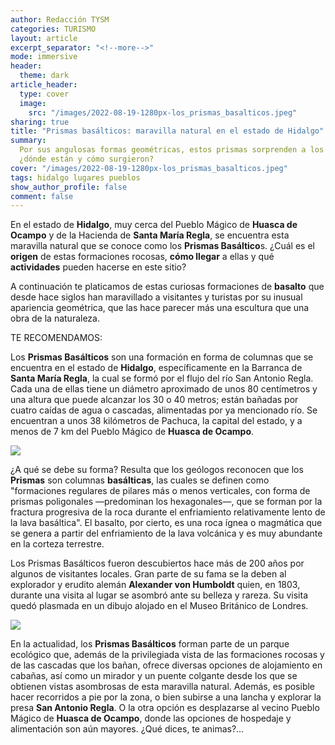 ```yaml
---
author: Redacción TYSM
categories: TURISMO
layout: article
excerpt_separator: "<!--more-->"
mode: immersive
header:
  theme: dark
article_header:
  type: cover
  image:
    src: "/images/2022-08-19-1280px-los_prismas_basalticos.jpeg"
sharing: true
title: "Prismas basálticos: maravilla natural en el estado de Hidalgo"
summary:
  Por sus angulosas formas geométricas, estos prismas sorprenden a los turistas;
  ¿dónde están y cómo surgieron?
cover: "/images/2022-08-19-1280px-los_prismas_basalticos.jpeg"
tags: hidalgo lugares pueblos
show_author_profile: false
comment: false
---
```


En el estado de **Hidalgo**, muy cerca del Pueblo Mágico de **Huasca de Ocampo** y de la Hacienda de **Santa María Regla**, se encuentra esta maravilla natural que se conoce como los **Prismas Basáltico**s. ¿Cuál es el **origen** de estas formaciones rocosas, **cómo llegar** a ellas y qué **actividades** pueden hacerse en este sitio?

A continuación te platicamos de estas curiosas formaciones de **basalto** que desde hace siglos han maravillado a visitantes y turistas por su inusual apariencia geométrica, que las hace parecer más una escultura que una obra de la naturaleza.

TE RECOMENDAMOS:

Los **Prismas Basálticos** son una formación en forma de columnas que se encuentra en el estado de **Hidalgo**, específicamente en la Barranca de **Santa María Regla**, la cual se formó por el flujo del río San Antonio Regla. Cada una de ellas tiene un diámetro aproximado de unos 80 centímetros y una altura que puede alcanzar los 30 o 40 metros; están bañadas por cuatro caídas de agua o cascadas, alimentadas por ya mencionado río. Se encuentran a unos 38 kilómetros de Pachuca, la capital del estado, y a menos de 7 km del Pueblo Mágico de **Huasca de Ocampo**.

![](https://upload.wikimedia.org/wikipedia/commons/thumb/9/93/Prismas_Bas%C3%A1lticos%2C_Huasca_de_Ocampo%2C_Hidalgo%2C_M%C3%A9xico%2C_2013-10-10%2C_DD_25.JPG/707px-Prismas_Bas%C3%A1lticos%2C_Huasca_de_Ocampo%2C_Hidalgo%2C_M%C3%A9xico%2C_2013-10-10%2C_DD_25.JPG)

¿A qué se debe su forma? Resulta que los geólogos reconocen que los **Prismas** son columnas **basálticas**, las cuales se definen como "formaciones regulares de pilares más o menos verticales, con forma de prismas poligonales —predominan los hexagonales—, que se forman por la fractura progresiva de la roca durante el enfriamiento relativamente lento de la lava basáltica". El basalto, por cierto, es una roca ígnea o magmática que se genera a partir del enfriamiento de la lava volcánica y es muy abundante en la corteza terrestre.

Los Prismas Basálticos fueron descubiertos hace más de 200 años por algunos de visitantes locales. Gran parte de su fama se la deben al explorador y erudito alemán **Alexander von Humboldt** quien, en 1803, durante una visita al lugar se asombró ante su belleza y rareza. Su visita quedó plasmada en un dibujo alojado en el Museo Británico de Londres.

![](https://upload.wikimedia.org/wikipedia/commons/4/43/Vues_des_Cordill%C3%A8res%2C_et_monumens_des_peuples_indig%C3%A8nes_de_l%27Am%C3%A9rique_%281813%29_%2814781309784%29.jpg)

En la actualidad, los **Prismas Basálticos** forman parte de un parque ecológico que, además de la privilegiada vista de las formaciones rocosas y de las cascadas que los bañan, ofrece diversas opciones de alojamiento en cabañas, así como un mirador y un puente colgante desde los que se obtienen vistas asombrosas de esta maravilla natural. Además, es posible hacer recorridos a pie por la zona, o bien subirse a una lancha y explorar la presa **San Antonio Regla**. O la otra opción es desplazarse al vecino Pueblo Mágico de **Huasca de Ocampo**, donde las opciones de hospedaje y alimentación son aún mayores. ¿Qué dices, te animas?…
